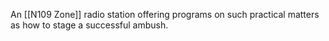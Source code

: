 An [[N109 Zone]] radio station offering programs on such practical matters as how to stage a successful ambush.